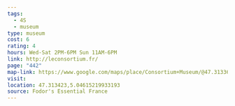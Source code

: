 ```yaml
---
tags:
  - 4S
  - museum
type: museum
cost: 6
rating: 4
hours: Wed-Sat 2PM-6PM Sun 11AM-6PM
link: http://leconsortium.fr/
page: "442"
map-link: https://www.google.com/maps/place/Consortium+Museum/@47.3133628,5.0433787,17z/data=!3m1!4b1!4m6!3m5!1s0x47f29ddb84ff43d3:0x383f80dc70930f52!8m2!3d47.3133592!4d5.0459536!16s%2Fg%2F1228926s?entry=ttu&g_ep=EgoyMDI0MDkyNS4wIKXMDSoASAFQAw%3D%3D
visit: 
location: 47.313423,5.04615219933193
source: Fodor's Essential France
---
```

